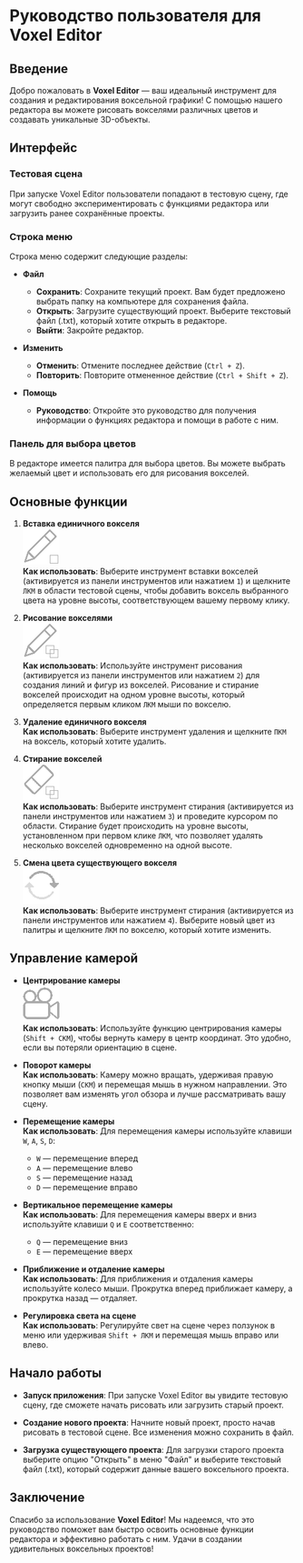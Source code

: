 # Руководство пользователя для Voxel Editor

## Введение
Добро пожаловать в **Voxel Editor** — ваш идеальный инструмент для создания и редактирования воксельной графики! С помощью нашего редактора вы можете рисовать вокселями различных цветов и создавать уникальные 3D-объекты.

## Интерфейс

### Тестовая сцена
При запуске Voxel Editor пользователи попадают в тестовую сцену, где могут свободно экспериментировать с функциями редактора или загрузить ранее сохранённые проекты.

### Строка меню
Строка меню содержит следующие разделы:

- **Файл**
  - **Сохранить**: Сохраните текущий проект. Вам будет предложено выбрать папку на компьютере для сохранения файла.
  - **Открыть**: Загрузите существующий проект. Выберите текстовый файл (.txt), который хотите открыть в редакторе.
  - **Выйти**: Закройте редактор.
  
- **Изменить**
  - **Отменить**: Отмените последнее действие (`Ctrl + Z`).
  - **Повторить**: Повторите отмененное действие (`Ctrl + Shift + Z`).
  
- **Помощь**
  - **Руководство**: Откройте это руководство для получения информации о функциях редактора и помощи в работе с ним.

### Панель для выбора цветов
В редакторе имеется палитра для выбора цветов. Вы можете выбрать желаемый цвет и использовать его для рисования вокселей.

## Основные функции

1. **Вставка единичного вокселя**  
   ![](https://github.com/AntoshkA-30I/Voxel-Editor/blob/main/images_for_manual/paint_1.png)  
   **Как использовать**: Выберите инструмент вставки вокселей (активируется из панели инструментов или нажатием `1`) и щелкните `ЛКМ` в области тестовой сцены, чтобы добавить воксель выбранного цвета на уровне высоты, соответствующем вашему первому клику.
   
2. **Рисование вокселями**  
   ![](https://github.com/AntoshkA-30I/Voxel-Editor/blob/main/images_for_manual/paint_2.png)  
   **Как использовать**: Используйте инструмент рисования (активируется из панели инструментов или нажатием `2`) для создания линий и фигур из вокселей. Рисование и стирание вокселей происходит на одном уровне высоты, который определяется первым кликом `ЛКМ` мыши по вокселю.
   
4. **Удаление единичного вокселя**  
   **Как использовать**: Выберите инструмент удаления и щелкните `ПКМ` на воксель, который хотите удалить.
   
5. **Стирание вокселей**  
   ![](https://github.com/AntoshkA-30I/Voxel-Editor/blob/main/images_for_manual/erase_2.png)  
   **Как использовать**: Выберите инструмент стирания (активируется из панели инструментов или нажатием `3`) и проведите курсором по области. Стирание будет происходить на уровне высоты, установленном при первом клике `ЛКМ`, что позволяет удалять несколько вокселей одновременно на одной высоте.
   
6. **Смена цвета существующего вокселя**  
   ![](https://github.com/AntoshkA-30I/Voxel-Editor/blob/main/images_for_manual/repaint.png)  
   **Как использовать**: Выберите инструмент стирания (активируется из панели инструментов или нажатием `4`). Выберите новый цвет из палитры и щелкните `ЛКМ` по вокселю, который хотите изменить.

## Управление камерой

- **Центрирование камеры**  
  ![](https://github.com/AntoshkA-30I/Voxel-Editor/blob/main/images_for_manual/camera.png)  
  **Как использовать**: Используйте функцию центрирования камеры (`Shift + СКМ`), чтобы вернуть камеру в центр координат. Это удобно, если вы потеряли ориентацию в сцене.
  
- **Поворот камеры**  
  **Как использовать**: Камеру можно вращать, удерживая правую кнопку мыши (`СКМ`) и перемещая мышь в нужном направлении. Это позволяет вам изменять угол обзора и лучше рассматривать вашу сцену.
  
- **Перемещение камеры**  
  **Как использовать**: Для перемещения камеры используйте клавиши `W`, `A`, `S`, `D`:  
  - `W` — перемещение вперед  
  - `A` — перемещение влево  
  - `S` — перемещение назад  
  - `D` — перемещение вправо  
  
- **Вертикальное перемещение камеры**  
  **Как использовать**: Для перемещения камеры вверх и вниз используйте клавиши `Q` и `E` соответственно:  
  - `Q` — перемещение вниз  
  - `E` — перемещение вверх  
  
- **Приближение и отдаление камеры**  
  **Как использовать**: Для приближения и отдаления камеры используйте колесо мыши. Прокрутка вперед приближает камеру, а прокрутка назад — отдаляет.

- **Регулировка света на сцене**  
  **Как использовать**: Регулируйте свет на сцене через ползунок в меню или удерживая `Shift + ЛКМ` и перемещая мышь вправо или влево.

## Начало работы

- **Запуск приложения**: При запуске Voxel Editor вы увидите тестовую сцену, где сможете начать рисовать или загрузить старый проект.

- **Создание нового проекта**: Начните новый проект, просто начав рисовать в тестовой сцене. Все изменения можно сохранить в файл.

- **Загрузка существующего проекта**: Для загрузки старого проекта выберите опцию "Открыть" в меню "Файл" и выберите текстовый файл (.txt), который содержит данные вашего воксельного проекта.

## Заключение
Спасибо за использование **Voxel Editor**! Мы надеемся, что это руководство поможет вам быстро освоить основные функции редактора и эффективно работать с ним. Удачи в создании удивительных воксельных проектов!
